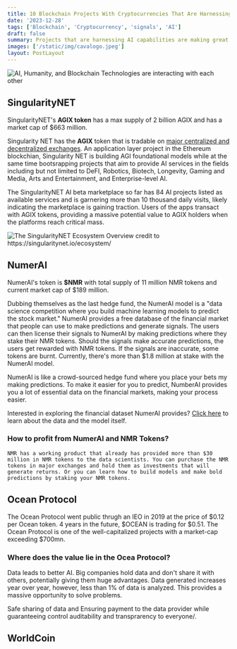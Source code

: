 ```yaml
---
title: 10 Blockchain Projects With Cryptocurrencies That Are Harnessing AI
date: '2023-12-28'
tags: ['Blockchain', 'Cryptocurrency', 'signals', 'AI']
draft: false
summary: Projects that are harnessing AI capabilities are making great strides. In this article, we explore top blockchain and application layer projects that are significantly using Artificial Intelligence to conduct work. These projects might have great investment returns possibilities and thus are worthy exploring.
images: ['/static/img/cavalogo.jpeg']
layout: PostLayout
---
```


<TOCInline toc={props.toc} asDisclosure toHeading={3} />

![AI, Humanity, and Blockchain Technologies are interacting with each other](/static/img/human-meets-ai.jpeg)

## SingularityNET

SingularityNET's **AGIX token** has a max supply of 2 billion AGIX and has a market cap of \$663 million.

Singularity NET has the **AGIX** token that is tradable on [major centralized and decentralized exchanges](https://coinmarketcap.com/currencies/singularitynet/markets). An application layer project in the Ethereum blockchian, Singularity NET is building AGI foundational models while at the same time bootsrapping projects that aim to provide AI services in the fields including but not limited to DeFI, Robotics, Biotech, Longevity, Gaming and Media, Arts and Entertainment, and Enterprise-level AI.

The SingularityNET AI beta marketplace so far has 84 AI projects listed as available services and is garnering more than 10 thousand daily visits, likely indicating the marketplace is gaining traction. Users of the apps transact with AGIX tokens, providing a massive potential value to AGIX holders when the platforms reach critical mass.

![The SingularityNET Ecosystem Overview credit to https://singularitynet.io/ecosystem/ ](/static/img/singularityNET-ecosystem.jpeg)

## NumerAI

NumerAI's token is **\$NMR** with total supply of 11 million NMR tokens and current market cap of \$189 million.

Dubbing themselves as the last hedge fund, the NumerAI model is a "data science competition where you build machine learning models to predict the stock market." NumerAI provides a free database of the financial market that people can use to make predictions and generate signals. The users can then license their signals to NumerAI by making predictions where they stake their NMR tokens. Should the signals make accurate predictions, the users get rewarded with NMR tokens. If the signals are inaccurate, some tokens are burnt. Currently, there's more than \$1.8 million at stake with the NumerAI model.

NumerAI is like a crowd-sourced hedge fund where you place your bets my making predictions. To make it easier for you to predict, NumberAI provides you a lot of essential data on the financial markets, making your process easier.

Interested in exploring the financial dataset NumerAI provides? [Click here](https://numer.ai/data/v4.2) to learn about the data and the model itself.

### How to profit from NumerAI and NMR Tokens?

    NMR has a working product that already has provided more than $30 million in NMR tokens to the data scientists. You can purchase the NMR tokens in major exchanges and hold them as investments that will generate returns. Or you can learn how to build models and make bold predictions by staking your NMR tokens.

## Ocean Protocol

The Ocean Protocol went public thrugh an IEO in 2019 at the price of \$0.12 per Ocean token. 4 years in the future, \$OCEAN is trading for \$0.51. The Ocean Protocol is one of the well-capitalized projects with a market-cap exceeding \$700mn.

### Where does the value lie in the Ocea Protocol?

Data leads to better AI. Big companies hold data and don't share it with others, potentially giving them huge advantages.
Data generated increases year over year, however, less than 1% of data is analyzed. This provides a massive opportunity to solve problems.

Safe sharing of data and Ensuring payment to the data provider while guaranteeing control auditability and transprarency to everyone/.

## WorldCoin
